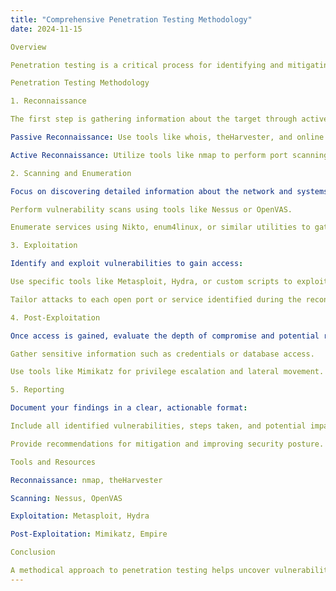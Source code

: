 ```yaml
---
title: "Comprehensive Penetration Testing Methodology"
date: 2024-11-15

Overview

Penetration testing is a critical process for identifying and mitigating security vulnerabilities within a system or network. A structured methodology ensures thoroughness and efficiency. This post outlines a systematic approach to penetration testing, highlighting key phases and tools.

Penetration Testing Methodology

1. Reconnaissance

The first step is gathering information about the target through active and passive reconnaissance.

Passive Reconnaissance: Use tools like whois, theHarvester, and online resources to collect publicly available information without interacting with the target.

Active Reconnaissance: Utilize tools like nmap to perform port scanning, identify live hosts, and discover open ports and services.

2. Scanning and Enumeration

Focus on discovering detailed information about the network and systems:

Perform vulnerability scans using tools like Nessus or OpenVAS.

Enumerate services using Nikto, enum4linux, or similar utilities to gather information about protocols, shares, and users.

3. Exploitation

Identify and exploit vulnerabilities to gain access:

Use specific tools like Metasploit, Hydra, or custom scripts to exploit identified weaknesses.

Tailor attacks to each open port or service identified during the reconnaissance phase.

4. Post-Exploitation

Once access is gained, evaluate the depth of compromise and potential risks:

Gather sensitive information such as credentials or database access.

Use tools like Mimikatz for privilege escalation and lateral movement.

5. Reporting

Document your findings in a clear, actionable format:

Include all identified vulnerabilities, steps taken, and potential impact.

Provide recommendations for mitigation and improving security posture.

Tools and Resources

Reconnaissance: nmap, theHarvester

Scanning: Nessus, OpenVAS

Exploitation: Metasploit, Hydra

Post-Exploitation: Mimikatz, Empire

Conclusion

A methodical approach to penetration testing helps uncover vulnerabilities effectively and ensures systems are fortified against potential attacks. Regular testing and reporting are vital for maintaining robust security.
---
```

